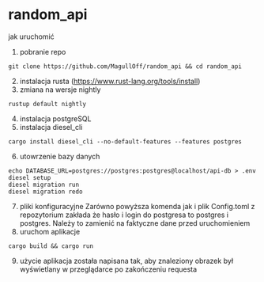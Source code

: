 # random_api
jak uruchomić
1. pobranie repo
```
git clone https://github.com/MagullOff/random_api && cd random_api
```
2. instalacja rusta (https://www.rust-lang.org/tools/install)
3. zmiana na wersje nightly
```
rustup default nightly
```
4. instalacja postgreSQL
5. instalacja diesel_cli
```
cargo install diesel_cli --no-default-features --features postgres
```
6. utowrzenie bazy danych
```
echo DATABASE_URL=postgres://postgres:postgres@localhost/api-db > .env
diesel setup
diesel migration run
diesel migration redo
```
7. pliki konfiguracyjne
Zarówno powyższa komenda jak i plik Config.toml z repozytorium zakłada że hasło i login do postgresa to postgres i postgres. Należy to zamienić na faktyczne dane przed uruchomieniem
8. uruchom aplikacje
```
cargo build && cargo run
```
9. użycie
aplikacja została napisana tak, aby znaleziony obrazek był wyświetlany w przeglądarce po zakończeniu requesta
